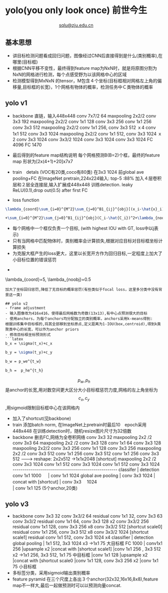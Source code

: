 # yolo(you only look  once) 前世今生　 
 &nbsp;　　　　　　　　　　　　sqlu@zju.edu.cn
## 基本思想
 - 讲目标检测问题看成回归问题，图像经过CNN后直接得到是什么(类别概率),在哪里(目标框)
 - 根据CNN平移不变性，最终得到feature map为NxN时，就是将原图分割为NxN的网格进行检测，每个点感受野为以该网格中心的区域
 - 检测模型得到MxNxN 的tensor，M包含４个坐标(目标框相对网格左上角的偏移量,目标框的长宽)，1个网格有物体的概率，检测任务中Ｃ类物体的概率
 ## yolo v1

- backbone 直链，输入448x448
      conv 7x7/2 64 
      maxpooling  2x2/2 
      conv 3x3 192
      maxpooling 2x2/2 
      conv 1x1 128 
      conv 3x3 256
      conv 1x1 256
      conv 3x3 512 
      maxpooling 2x2/2
      conv 1x1 256, conv 3x3  512    ｘ4
      conv 1x1 512 
      conv 3x3 1024
      maxpooling 2x2/2 
      conv 1x1 512,  conv 3x3  1024   ｘ2
      conv  3x3 1024
      conv  3x3/2 1024 
      conv 3x3 1024 
      conv 3x3 1024 
      FC 4096 
      FC 1470 
-  最后得到的feature map结构说明
每个网格预测B(B=2)个框，最终的feature map 形状为[2x(4+1)+20]x7x7
-  train　detals (VOC有20类,coco有80类)
在3x3 1024 前global ave pooling+FC 在ImageNet pretrain,224x224输入: top-5 :88%
加入４层卷积层和２层全连接层,输入扩展成448x448 训练detection.
leaky ReLU(0.1),drop out(0.5) after first FC

- loss function
```latex
\lambda_{coord}\sum_{i=0}^{M^2}\sum_{j=0}^B1_{ij}^{obj}[(x_i-\hat{x}_i)^2+(y_i-\hat{y}_i)^2]+ \lambda_{coord}\sum_{i=0}^{M^2}\sum_{j=0}^B1_{ij}^{obj}[(\sqrt{w_i}-\sqrt{\hat{w}_i})^2+(\sqrt{h_i}-\sqrt{\hat{h}_i})^2]
```
```latex
+\sum_{i=0}^{M^2}\sum_{j=0}^B1_{ij}^{obj}(C_i-\hat{C_i})^2+\lambda_{noobj}\sum_{i=0}^{M^2}\sum_{j=0}^B1_{ij}^{noobj}(C_i-\hat{C}_i)^2+\sum_{i=0}^{M^2}1_i^{obj}\sum_{c\in{classes}}(p_i(c)-\hat{p}_i(c))^2
```
  - 每个网格中一个框仅负责一个目标, (with highest IOU with GT, loss中以j表示)
 - 只有当网格中匹配物体时，类别概率会计算损失,根据对应目标对目标框坐标计算损失
 - 为克服大框产生的loss更大，这里以长宽开方作为回归目标,一定程度上加大了小目标位置的错误惩罚
  - ```latex
  \lambda_{coord}=5, \lambda_{noobj}=0.5
  ```
  加大了坐标回归惩罚,降低了无目标的概率惩罚(有些类似于focal loss，这里多分类中没有背景这一类)
  
 ## yolo v2
- frame adjustment
 - 输入图像改为416x416，使得最后网格数为奇数(13x13),有中心点预测很大的目标
 - 使用anchors，为每个anchors均分配独立的类别概率，anchors采用k-means得到:
根据训练集中目标框的,将其全部移到坐标原点,定义距离为1-IOU(box,centroid),得到k类聚类中心的长宽，可以作为anchor priors
 - 修改目标框坐标预测形式　
```latex
b_x = \sigma(t_x)+c_x
```
```latex
b_y = \sigma(t_y)+c_y
```
```latex
b_w = p_we^{t_w}
```
```latex
b_h =  p_he^{t_h}
```
$$p_w,p_h$$是anchor的长宽,用对数空间更大区分大小目标框惩罚力度,网格的左上角坐标为$$c_x,c_y$$,用sigmoid限制目标框中心在该网格内
 - 加入了shortcut(见backbone)
- train
添加batch norm, 在ImageNet上pretrain时最后10　epoch采用448x448
在训练detection时，随机resize图片尺寸为32倍数
- backbone 删去FC,网络为全卷积网络
      conv 3x3 32
      maxpooling 2x2 /2
      conv 3x3 64
      maxpooling 2x2 /2
      conv 3x3 128
      conv 1x1 64
      conv 3x3 128
      maxpooling 2x2/2
      conv 3x3 256
      conv 1x1 128
      conv 3x3 256
      maxpooling 2x2 /2
      conv 3x3 512
      conv 1x1 256
      conv 3x3 512
      conv 1x1 256
      conv 3x3 512 --->   reshape: 2x2x512 ->1x1x2048 [shortcut]
      maxpooling 2x2 /2
      conv 3x3 1024
      conv 1x1 512
      conv 3x3 1024
      conv 1x1 512
      conv  3x3 1024
      ----------------------------------------------------
      classifer                         |  detection
      conv  1x1 1000     　  |    conv 1x1 1024
      global ave pooling      |    conv 3x3 1024 
                                            |   concat with [shortcut]
                                            |   conv 3x3　 1024       
                                            |   conv 1x1 125 (5个anchor,20类) 
## yolo v3
- backbone
      conv 3x3 32
      conv 3x3/2 64
      residual conv 1x1 32,  conv 3x3 63  
      conv 3x3/2 
      residual conv 1x1 64, conv 3x3 128  x2
      conv 3x3/2 256
      residual conv 1x1 128,  conv 3x3 256  x8
      conv 3x3/2 512    [shortcut scale0]
      residual conv 1x1 256, conv 3x3 512  x8
      conv 3x3/2 1024   [shortcut scale1]
      residual conv 1x1 512, conv 3x3 1024  x4
      classifier              |      detection       
      global pooling    | 1x1 512, 3x3 1024   x3 ->1x1 75 大目标框
      FC 1000              | conv1x1 256
                                   |upsample x2
                                   |concat with [shortcut scale1]
                                   |conv 1x1 256 , 3x3 512   x2  ->1x1 256, 3x3 512, 1x1 75 中目标框
                                   |conv 1x1 128
                                   |upsample x2
								   |concat with [shortcut scale0
								   |conv 1x1 128, conv 3x3 256   x2
								   |conv 1x1 75 小目标框
- 多标签分类，采用sigmoid输出类别概率
- feature pyramid
在三个尺度上各出３个anchor(32x32,16x16,8x8),feature　map不一样大,最后一起做预测时可以以预测向量concat.